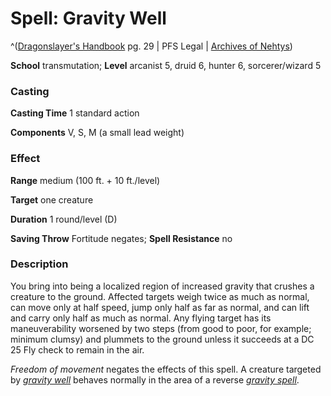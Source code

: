 # Spell: Gravity Well

^([Dragonslayer's Handbook][ss-gravity-well] pg. 29 | PFS Legal | [Archives of Nehtys][sn-gravity-well])

**School** transmutation; **Level** arcanist 5, druid 6, hunter 6, sorcerer/wizard 5

### Casting

**Casting Time** 1 standard action   

**Components** V, S, M (a small lead weight) 

### Effect

**Range** medium (100 ft. + 10 ft./level)  

**Target** one creature  

**Duration** 1 round/level (D)   

**Saving Throw** Fortitude negates; **Spell Resistance** no 

### Description

You bring into being a localized region of increased gravity that crushes a creature to the ground. Affected targets weigh twice as much as normal, can move only at half speed, jump only half as far as normal, and can lift and carry only half as much as normal. Any flying target has its maneuverability worsened by two steps (from good to poor, for example; minimum clumsy) and plummets to the ground unless it succeeds at a DC 25 Fly check to remain in the air.  

_Freedom of movement_ negates the effects of this spell. A creature targeted by _[gravity well]_ behaves normally in the area of a reverse _[gravity spell]_.

[ss-gravity-well]: http://paizo.com/products/btpy8yw4
[sn-gravity-well]: http://www.archivesofnethys.com/SpellDisplay.aspx?ItemName=Gravity%20Well
[gravity well]: http://www.archivesofnethys.com/SpellDisplay.aspx?ItemName=gravity%20well
[gravity spell]: http://www.archivesofnethys.com/SpellDisplay.aspx?ItemName=gravity%20spell